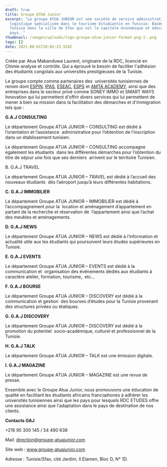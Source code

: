 ```yaml
---
draft: true
title: Groupe ATUA Junior
excerpt: "Le groupe ATUA JUNIOR est une société de service administratif et
  logistique spécialisée dans le tourisme Estudiantin en Tunisie. Basée en
  Tunisie dans la ville de Sfax qui est la capitale économique et éducative du
  pays. "
thumbnail: /images/uploads/logo-groupe-atua-junior-format-png-1-.png
tags: []
date: 2021-08-01T20:02:23.910Z
---
```

Créée par Atua Mabanduwa Laurent, originaire de la RDC, licencié en Chimie analyse et contrôle. Qui a éprouvé le besoin de faciliter l'adhésion des étudiants congolais aux universités prestigieuses de la Tunisie.

Le groupe compte comme partenaires des  universités tunisiennes de renom dont [ESPIN](https://www.espin.ens.tn/), [IPAS](https://ipsas-ens.net/), [ESEAC](http://www.eseac.ens.tn/), [ESPS](https://www.esps.tn/etudier-en-tunisie/) et [AMTA ACADEMY](https://amta.academy/). ainsi que des entreprises dans le secteur privé comme SONEY IMMO et SMART WAYS Innovation qui lui permettent d'offrir divers services qui lui permettent de mener à bien sa mission dans la facilitation des démarches et d'immigration tels que :

**G.A.J CONSULTING** 

Le département Groupe ATUA JUNIOR – CONSULTING est dédié à l’orientation et l’assistance  administrative pour l’obtention de l’inscription dans un établissement tunisien. 

Le département Groupe ATUA JUNIOR – CONSULTING accompagne également les étudiants  dans les différentes démarches pour l’obtention du titre de séjour une fois que ses derniers  arrivent sur le territoire Tunisien. 

B. G.A.J TRAVEL 

Le département Groupe ATUA JUNIOR – TRAVEL est dédié à l’accueil des nouveaux étudiants  dès l’aéroport jusqu’à leurs différentes habitations. 

**C. G.A.J IMMOBILIER** 

Le département Groupe ATUA JUNIOR – IMMOBILIER est dédié à l’accompagnement pour la  location et aménagement d’appartement en partant de la recherche et réservation de  l’appartement ainsi que l’achat des meubles et aménagements. 

**D. G.A.J NEWS** 

Le département Groupe ATUA JUNIOR – NEWS est dédié à l’information et actualité utile aux les étudiants qui poursuivent leurs études supérieures en Tunisie. 

**E. G.A.J EVENTS** 

Le département Groupe ATUA JUNIOR – EVENTS est dédié à la communication et  organisation des événements dédiés aux étudiants à caractère atelier, formation, tourisme,  etc... 

**F. G.A.J BOURSE** 

Le département Groupe ATUA JUNIOR – DISCOVERY est dédié à la communication et gestion  des bourses d’études pour la Tunisie provenant des structures privées ou étatiques. 

**G. G.A.J DISCOVERY** 

Le département Groupe ATUA JUNIOR – DISCOVERY est dédié à la promotion du potentiel  socio-académique, culturel et professionnel de la Tunisie.

**H. G.A.J TALK** 

Le département Groupe ATUA JUNIOR – TALK est une émission digitale. 

**I. G.A.J MAGAZINE** 

Le département Groupe ATUA JUNIOR – MAGAZINE est une revue de presse. 

Ensemble avec le Groupe Atua Junior, nous promouvons une éducation de qualité en facilitant les étudiants africains francophones à adhérer les universités tunisiennes ainsi que les pays pour lesquels RDC ETUDES offre une assistance ainsi que l'adaptation dans le pays de destination de nos clients.

**Contacts GAJ**

+216 95 300 145 / 54 490 638

Mail: direction@groupe-atuajunior.com

Site web : www.groupe-atuajunior.com

Adresse : Tunisie/Sfax, cité Jardim, Il.Elamen, Bloc D, N° 1D.